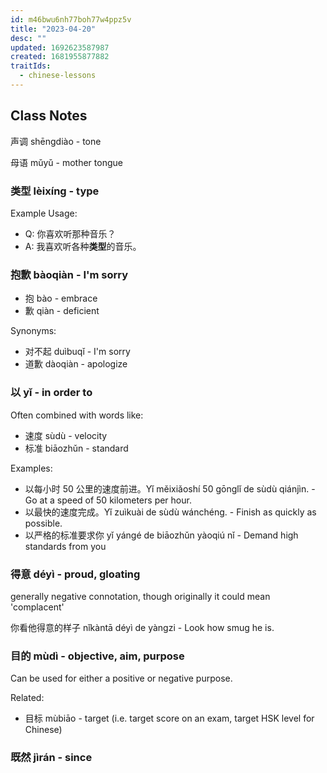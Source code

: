 ```yaml
---
id: m46bwu6nh77boh77w4ppz5v
title: "2023-04-20"
desc: ""
updated: 1692623587987
created: 1681955877882
traitIds:
  - chinese-lessons
---
```


## Class Notes

声调 shēngdiào - tone

母语 mǔyǔ - mother tongue

### 类型 lèixíng - type

Example Usage:

- Q: 你喜欢听那种音乐？
- A: 我喜欢听各种**类型**的音乐。

### 抱歉 bàoqiàn - I'm sorry

- 抱 bào - embrace
- 歉 qiàn - deficient

Synonyms:

- 对不起 duìbuqǐ - I'm sorry
- 道歉 dàoqiàn - apologize

### 以 yǐ - in order to

Often combined with words like:

- 速度 sùdù - velocity
- 标准 biāozhǔn - standard

Examples:

- 以每小时 50 公里的速度前进。Yǐ měixiǎoshí 50 gōnglǐ de sùdù qiánjìn. - Go at a speed of 50 kilometers per hour.
- 以最快的速度完成。Yǐ zuìkuài de sùdù wánchéng. - Finish as quickly as possible.
- 以严格的标准要求你 yǐ yángé de biāozhǔn yàoqiú nǐ - Demand high standards from you

### 得意 déyì - proud, gloating

generally negative connotation, though originally it could mean 'complacent'

你看他得意的样子 nǐkàntā déyì de yàngzi - Look how smug he is.

### 目的 mùdì - objective, aim, purpose

Can be used for either a positive or negative purpose.

Related:

- 目标 mùbiāo - target (i.e. target score on an exam, target HSK level for Chinese)

### 既然 jìrán - since
